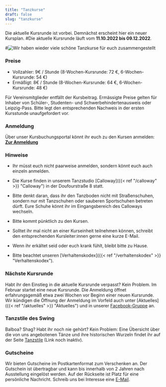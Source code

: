 ```yaml
---
title: "Tanzkurse"
draft: false
slug: "tanzkurse"
---
```


Die aktuelle Kursrunde ist vorbei. Demnächst erscheint hier ein neuer Kursplan. 
#Die aktuelle Kursrunde läuft vom **11.10.2022 bis 09.12.2022**.

#![Wir haben wieder viele schöne Tanzkurse für euch zusammengestellt](kursplan.jpg)

### Preise
- Vollzahler: 9€ / Stunde (8-Wochen-Kursrunde: 72 €, 6-Wochen-Kursrunde: 54 €)
- Ermäßigt: 8€ / Stunde (8-Wochen-Kursrunde: 64 €, 6-Wochen-Kursrunde: 48 €)

Für Vereinsmitglieder entfällt der Kursbeitrag. Ermässigte Preise gelten für Inhaber von Schüler-, Studenten- und Schwerbehindertenausweis oder Leipzig-Pass. Bitte legt den entsprechenden Nachweis in der ersten Kursstunde unaufgefordert vor.

### Anmeldung
Über unser Kursbuchungsportal könnt ihr euch zu den Kursen anmelden:  
**[Zur Anmeldung](https://scl.swinggeeks.de/SCL2022-10/)**

### Hinweise
- Ihr müsst euch nicht paarweise anmelden, sondern könnt euch auch einzeln anmelden.

- Die Kurse finden in unserem Tanzstudio [Calloway]({{< ref "/calloway" >}} "Calloway") in der Doufourstraße 8 statt.

- Bitte denkt daran, dass ihr den Tanzboden nicht mit Straßenschuhen, sondern nur mit Tanzschuhen oder sauberen Sportschuhen betreten dürft. Eure Schuhe könnt ihr im Eingangsbereich des Calloways wechseln.

- Bitte kommt pünktlich zu den Kursen.

- Solltet ihr mal nicht an einer Kurseinheit teilnehmen können, schreibt den entsprechenden Kursleiter:innen gerne eine kurze E-Mail. 

- Wenn ihr erkältet seid oder euch krank fühlt, bleibt bitte zu Hause. 

- Bitte beachtet unseren [Verhaltenskodex]({{< ref "/verhaltenskodex" >}} "Verhaltenskodex").


### Nächste Kursrunde
Habt ihr den Einstieg in die aktuelle Kursrunde verpasst? Kein Problem. Im Februar startet eine neue Kursrunde. Die Anmeldung öffnet erfahrungsgemäß etwa zwei Wochen vor Beginn einer neuen Kursrunde. Wir kündigen die Öffnung der Anmeldung im Vorfeld auch unter [Aktuelles]({{< ref "/aktuelles" >}} "Aktuelles") und in unserer [Facebook-Gruppe](https://www.facebook.com/groups/swingconnection.leipzig) an.

### Tanzstile des Swing
Balboa? Shag? Habt ihr noch nie gehört? Kein Problem: Eine Übersicht über die von uns angebotenen Tänze und ihre historischen Wurzeln findet ihr auf der Seite [Tanzstile]() (Link noch inaktiv).

### Gutscheine
Wir bieten Gutscheine im Postkartenformat zum Verschenken an. Der Gutschein ist übertragbar und kann bis innerhalb von 2 Jahren nach Ausstellung eingelöst werden. Auf der Rückseite ist Platz für eine persönliche Nachricht. Schreib uns bei Interesse eine [E-Mail](info@swingconnection-leipzig.com).
